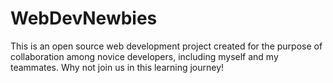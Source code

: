 # WebDevNewbies
This is an open source web development project created for the purpose of collaboration among novice developers, including myself and my teammates. Why not join us in this learning journey!
